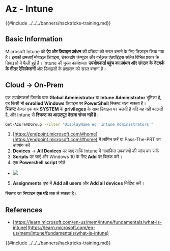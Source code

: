 # Az - Intune

{{#include ../../../banners/hacktricks-training.md}}

## Basic Information

Microsoft Intune को **ऐप और डिवाइस प्रबंधन** की प्रक्रिया को सरल बनाने के लिए डिज़ाइन किया गया है। इसकी क्षमताएँ मोबाइल डिवाइस, डेस्कटॉप कंप्यूटर और वर्चुअल एंडपॉइंट्स सहित विभिन्न प्रकार के डिवाइसों में फैली हुई हैं। Intune की मुख्य कार्यक्षमता **उपयोगकर्ता पहुंच का प्रबंधन और संगठन के नेटवर्क के भीतर ऐप्लिकेशनों** और डिवाइसों के प्रशासन को सरल बनाना है।

## Cloud -> On-Prem

एक उपयोगकर्ता जिसके पास **Global Administrator** या **Intune Administrator** भूमिका है, वह किसी भी **enrolled Windows** डिवाइस पर **PowerShell** स्क्रिप्ट चला सकता है।\
**स्क्रिप्ट** केवल एक बार **SYSTEM** के **privileges** के साथ डिवाइस पर चलती है यदि यह नहीं बदलती है, और Intune से **स्क्रिप्ट का आउटपुट देखना संभव नहीं है**।
```bash
Get-AzureADGroup -Filter "DisplayName eq 'Intune Administrators'"
```
1. [https://endpoint.microsoft.com/#home](https://endpoint.microsoft.com/#home) में लॉगिन करें या Pass-The-PRT का उपयोग करें
2. **Devices** -> **All Devices** पर जाएं ताकि Intune में नामांकित उपकरणों की जांच कर सकें
3. **Scripts** पर जाएं और Windows 10 के लिए **Add** पर क्लिक करें।
4. एक **Powershell script** जोड़ें
- ![](<../../../images/image (264).png>)
5. **Assignments** पृष्ठ में **Add all users** और **Add all devices** निर्दिष्ट करें।

स्क्रिप्ट का निष्पादन **एक घंटे** तक ले सकता है।

## References

- [https://learn.microsoft.com/en-us/mem/intune/fundamentals/what-is-intune](https://learn.microsoft.com/en-us/mem/intune/fundamentals/what-is-intune)

{{#include ../../../banners/hacktricks-training.md}}
